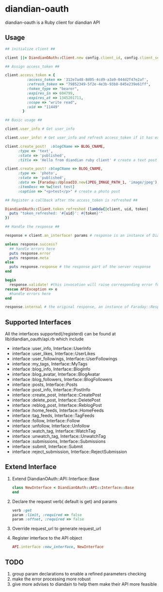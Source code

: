 diandian-oauth
==============

diandian-oauth is a Ruby client for diandian API

Usage
-----

```ruby
## initialize client ##

client ||= DiandianOAuth::Client.new config.client_id, config.client_secret, config.client_options

## Assign access_token ##

client.access_token = {
          :access_token => '312e7a48-8d05-4cd9-a3a9-044d2f47e2af',
          :refresh_token => "79852349-5f2e-4e3b-93b8-845e239e61ff",
          :token_type => "bearer",
          :expires_in => 604799,
          :expires_at => 1345201711,
          :scope => "write read",
          :uid => "11449"
        }

## Basic usage ##

client.user_info # Get user_info

client.user_info! # Get user_info and refresh access_token if it has expired

client.create_post!  :blogCName => BLOG_CNAME,
      :type => 'text',
      :state => 'published',
      :title => 'Hello from diandian ruby client' # create a text post

client.create_post! :blogCName => BLOG_CNAME,
      :type =>  'photo',
      :state => 'published',
      :data => [Faraday::UploadIO.new(JPEG_IMAGE_PATH_1, 'image/jpeg'), Faraday::UploadIO.new(JPEG_IMAGE_PATH_2, 'image/jpeg')],
      :itemDesc => %w[test test]
      :caption => "<p>test</p>" # create a photo post

## Register a callback after the access_token is refreshed ##

DiandianOAuth::Client.token_refreshed (lambda{|client, uid, token|
  puts "token_refreshed: '#{uid}': #{token}'"
})

## Handle the response ##

response = client.an_interface! params # response is an instance of DiandianOAuth::Response

unless response.success?
  ## handle errors here
  puts response.error
  puts response.meta
else
  puts response.response # the response part of the server response
end

begin
  response.validate! #this invocation will raise corresponding error for an error response
rescue APIException => e
  #handle errors here
end

response.internal # the original response, an instance of Faraday::Response
```

Supported Interfaces
-------------------

All the interfaces supported(/registerd) can be found at lib/diandian_oauth/api.rb which include

* interface :user_info, Interface::UserInfo
* interface :user_likes, Interface::UserLikes
* interface :user_followings, Interface::UserFollowings
* interface :my_tags, Interface::MyTags
* interface :blog_info, Interface::BlogInfo
* interface :blog_avatar, Interface::BlogAvatar
* interface :blog_followers, Interface::BlogFollowers
* interface :posts, Interface::Posts
* interface :post_info, Interface::PostInfo
* interface :create_post, Interface::CreatePost
* interface :delete_post, Interface::DeletePost
* interface :reblog_post, Interface::ReblogPost
* interface :home_feeds, Interface::HomeFeeds
* interface :tag_feeds, Interface::TagFeeds
* interface :follow, Interface::Follow
* interface :unfollow, Interface::Unfollow
* interface :watch_tag, Interface::WatchTag
* interface :unwatch_tag, Interface::UnwatchTag
* interface :submissions, Interface::Submissions
* interface :submit, Interface::Submit
* interface :reject_submission, Interface::RejectSubmission

Extend Interface
------------------------

1.  Extend DiandianOAuth::API::Interface::Base

    ```ruby
    class NewInterface < DiandianOAuth::API::Interface::Base
    end
    ```
2.  Declare the request verb( default is get) and params

    ```ruby
    verb :get
    param :limit, :required => false
    param :offset, :required => false
    ```
3.  Override request_url to generate request_url
4.  Register interface to the API object

    ```ruby
    API.interface :new_interface, NewInterface
    ```

TODO
----

1. group param declarations to enable a refined parameters checking
2. make the error processing more robust
3. give more advises to diandain to help them make their API more feasible



